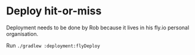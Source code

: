 # Deploy hit-or-miss

Deployment needs to be done by Rob because it lives in his fly.io personal organisation.

Run `./gradlew :deployment:flyDeploy`

